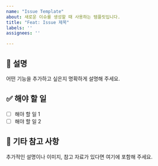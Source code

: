 ```yaml
---
name: "Issue Template"
about: 새로운 이슈를 생성할 때 사용하는 템플릿입니다.
title: "Feat: Issue 제목"
labels: ''
assignees: ''

---
```


## 📌 설명
어떤 기능을 추가하고 싶은지 명확하게 설명해 주세요.

## ✅ 해야 할 일
- [ ] 해야 할 일 1
- [ ] 해야 할 일 2

## 💬 기타 참고 사항
추가적인 설명이나 이미지, 참고 자료가 있다면 여기에 포함해 주세요.
